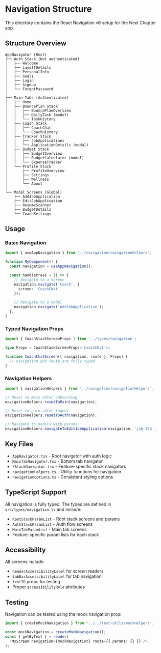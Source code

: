 # Navigation Structure

This directory contains the React Navigation v6 setup for the Next Chapter app.

## Structure Overview

```
AppNavigator (Root)
├── Auth Stack (Not authenticated)
│   ├── Welcome
│   ├── LayoffDetails
│   ├── PersonalInfo
│   ├── Goals
│   ├── Login
│   ├── Signup
│   └── ForgotPassword
│
├── Main Tabs (Authenticated)
│   ├── Home
│   ├── BouncePlan Stack
│   │   ├── BouncePlanOverview
│   │   ├── DailyTask (modal)
│   │   └── TaskHistory
│   ├── Coach Stack
│   │   ├── CoachChat
│   │   └── CoachHistory
│   ├── Tracker Stack
│   │   ├── JobApplications
│   │   └── ApplicationDetails (modal)
│   ├── Budget Stack
│   │   ├── BudgetOverview
│   │   ├── BudgetCalculator (modal)
│   │   └── ExpenseTracker
│   └── Profile Stack
│       ├── ProfileOverview
│       ├── Settings
│       ├── Wellness
│       └── About
│
└── Modal Screens (Global)
    ├── AddJobApplication
    ├── EditJobApplication
    ├── ResumeScanner
    ├── BudgetDetails
    └── CoachSettings
```

## Usage

### Basic Navigation

```typescript
import { useAppNavigation } from '../navigation/navigationHelpers';

function MyComponent() {
  const navigation = useAppNavigation();

  const handlePress = () => {
    // Navigate to a screen
    navigation.navigate('Coach', {
      screen: 'CoachChat'
    });

    // Navigate to a modal
    navigation.navigate('AddJobApplication');
  };
}
```

### Typed Navigation Props

```typescript
import { CoachStackScreenProps } from '../types/navigation';

type Props = CoachStackScreenProps<'CoachChat'>;

function CoachChatScreen({ navigation, route }: Props) {
  // navigation and route are fully typed
}
```

### Navigation Helpers

```typescript
import { navigationHelpers } from '../navigation/navigationHelpers';

// Reset to main after onboarding
navigationHelpers.resetToMain(navigation);

// Reset to auth after logout
navigationHelpers.resetToAuth(navigation);

// Navigate to modals with params
navigationHelpers.navigateToEditJobApplication(navigation, 'job-123', 'Tracker');
```

## Key Files

- `AppNavigator.tsx` - Root navigator with auth logic
- `MainTabNavigator.tsx` - Bottom tab navigator
- `*StackNavigator.tsx` - Feature-specific stack navigators
- `navigationHelpers.ts` - Utility functions for navigation
- `navigationOptions.ts` - Consistent styling options

## TypeScript Support

All navigation is fully typed. The types are defined in `src/types/navigation.ts` and include:

- `RootStackParamList` - Root stack screens and params
- `AuthStackParamList` - Auth flow screens
- `MainTabParamList` - Main tab screens
- Feature-specific param lists for each stack

## Accessibility

All screens include:
- `headerAccessibilityLabel` for screen readers
- `tabBarAccessibilityLabel` for tab navigation
- `testID` props for testing
- Proper `accessibilityRole` attributes

## Testing

Navigation can be tested using the mock navigation prop:

```typescript
import { createMockNavigation } from '../../test-utils/mockHelpers';

const mockNavigation = createMockNavigation();
const { getByText } = render(
  <MyScreen navigation={mockNavigation} route={{ params: {} }} />
);
```
